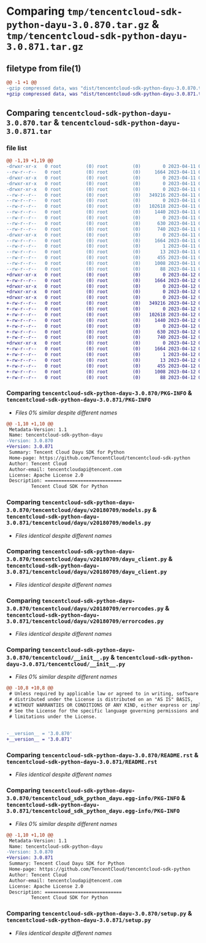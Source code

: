 # Comparing `tmp/tencentcloud-sdk-python-dayu-3.0.870.tar.gz` & `tmp/tencentcloud-sdk-python-dayu-3.0.871.tar.gz`

## filetype from file(1)

```diff
@@ -1 +1 @@
-gzip compressed data, was "dist/tencentcloud-sdk-python-dayu-3.0.870.tar", last modified: Tue Apr 11 03:31:50 2023, max compression
+gzip compressed data, was "dist/tencentcloud-sdk-python-dayu-3.0.871.tar", last modified: Wed Apr 12 00:22:09 2023, max compression
```

## Comparing `tencentcloud-sdk-python-dayu-3.0.870.tar` & `tencentcloud-sdk-python-dayu-3.0.871.tar`

### file list

```diff
@@ -1,19 +1,19 @@
-drwxr-xr-x   0 root         (0) root         (0)        0 2023-04-11 03:31:50.000000 tencentcloud-sdk-python-dayu-3.0.870/
--rw-r--r--   0 root         (0) root         (0)     1664 2023-04-11 03:31:50.000000 tencentcloud-sdk-python-dayu-3.0.870/PKG-INFO
-drwxr-xr-x   0 root         (0) root         (0)        0 2023-04-11 03:31:50.000000 tencentcloud-sdk-python-dayu-3.0.870/tencentcloud/
-drwxr-xr-x   0 root         (0) root         (0)        0 2023-04-11 03:31:50.000000 tencentcloud-sdk-python-dayu-3.0.870/tencentcloud/dayu/
-drwxr-xr-x   0 root         (0) root         (0)        0 2023-04-11 03:31:50.000000 tencentcloud-sdk-python-dayu-3.0.870/tencentcloud/dayu/v20180709/
--rw-r--r--   0 root         (0) root         (0)   349216 2023-04-11 03:31:50.000000 tencentcloud-sdk-python-dayu-3.0.870/tencentcloud/dayu/v20180709/models.py
--rw-r--r--   0 root         (0) root         (0)        0 2023-04-11 03:31:50.000000 tencentcloud-sdk-python-dayu-3.0.870/tencentcloud/dayu/v20180709/__init__.py
--rw-r--r--   0 root         (0) root         (0)   102618 2023-04-11 03:31:50.000000 tencentcloud-sdk-python-dayu-3.0.870/tencentcloud/dayu/v20180709/dayu_client.py
--rw-r--r--   0 root         (0) root         (0)     1440 2023-04-11 03:31:50.000000 tencentcloud-sdk-python-dayu-3.0.870/tencentcloud/dayu/v20180709/errorcodes.py
--rw-r--r--   0 root         (0) root         (0)        0 2023-04-11 03:31:50.000000 tencentcloud-sdk-python-dayu-3.0.870/tencentcloud/dayu/__init__.py
--rw-r--r--   0 root         (0) root         (0)      630 2023-04-11 03:31:50.000000 tencentcloud-sdk-python-dayu-3.0.870/tencentcloud/__init__.py
--rw-r--r--   0 root         (0) root         (0)      740 2023-04-11 03:31:50.000000 tencentcloud-sdk-python-dayu-3.0.870/README.rst
-drwxr-xr-x   0 root         (0) root         (0)        0 2023-04-11 03:31:50.000000 tencentcloud-sdk-python-dayu-3.0.870/tencentcloud_sdk_python_dayu.egg-info/
--rw-r--r--   0 root         (0) root         (0)     1664 2023-04-11 03:31:50.000000 tencentcloud-sdk-python-dayu-3.0.870/tencentcloud_sdk_python_dayu.egg-info/PKG-INFO
--rw-r--r--   0 root         (0) root         (0)        1 2023-04-11 03:31:50.000000 tencentcloud-sdk-python-dayu-3.0.870/tencentcloud_sdk_python_dayu.egg-info/dependency_links.txt
--rw-r--r--   0 root         (0) root         (0)       13 2023-04-11 03:31:50.000000 tencentcloud-sdk-python-dayu-3.0.870/tencentcloud_sdk_python_dayu.egg-info/top_level.txt
--rw-r--r--   0 root         (0) root         (0)      455 2023-04-11 03:31:50.000000 tencentcloud-sdk-python-dayu-3.0.870/tencentcloud_sdk_python_dayu.egg-info/SOURCES.txt
--rw-r--r--   0 root         (0) root         (0)     1008 2023-04-11 03:31:50.000000 tencentcloud-sdk-python-dayu-3.0.870/setup.py
--rw-r--r--   0 root         (0) root         (0)       88 2023-04-11 03:31:50.000000 tencentcloud-sdk-python-dayu-3.0.870/setup.cfg
+drwxr-xr-x   0 root         (0) root         (0)        0 2023-04-12 00:22:09.000000 tencentcloud-sdk-python-dayu-3.0.871/
+-rw-r--r--   0 root         (0) root         (0)     1664 2023-04-12 00:22:09.000000 tencentcloud-sdk-python-dayu-3.0.871/PKG-INFO
+drwxr-xr-x   0 root         (0) root         (0)        0 2023-04-12 00:22:09.000000 tencentcloud-sdk-python-dayu-3.0.871/tencentcloud/
+drwxr-xr-x   0 root         (0) root         (0)        0 2023-04-12 00:22:09.000000 tencentcloud-sdk-python-dayu-3.0.871/tencentcloud/dayu/
+drwxr-xr-x   0 root         (0) root         (0)        0 2023-04-12 00:22:09.000000 tencentcloud-sdk-python-dayu-3.0.871/tencentcloud/dayu/v20180709/
+-rw-r--r--   0 root         (0) root         (0)   349216 2023-04-12 00:22:08.000000 tencentcloud-sdk-python-dayu-3.0.871/tencentcloud/dayu/v20180709/models.py
+-rw-r--r--   0 root         (0) root         (0)        0 2023-04-12 00:22:08.000000 tencentcloud-sdk-python-dayu-3.0.871/tencentcloud/dayu/v20180709/__init__.py
+-rw-r--r--   0 root         (0) root         (0)   102618 2023-04-12 00:22:08.000000 tencentcloud-sdk-python-dayu-3.0.871/tencentcloud/dayu/v20180709/dayu_client.py
+-rw-r--r--   0 root         (0) root         (0)     1440 2023-04-12 00:22:08.000000 tencentcloud-sdk-python-dayu-3.0.871/tencentcloud/dayu/v20180709/errorcodes.py
+-rw-r--r--   0 root         (0) root         (0)        0 2023-04-12 00:22:08.000000 tencentcloud-sdk-python-dayu-3.0.871/tencentcloud/dayu/__init__.py
+-rw-r--r--   0 root         (0) root         (0)      630 2023-04-12 00:22:08.000000 tencentcloud-sdk-python-dayu-3.0.871/tencentcloud/__init__.py
+-rw-r--r--   0 root         (0) root         (0)      740 2023-04-12 00:22:08.000000 tencentcloud-sdk-python-dayu-3.0.871/README.rst
+drwxr-xr-x   0 root         (0) root         (0)        0 2023-04-12 00:22:09.000000 tencentcloud-sdk-python-dayu-3.0.871/tencentcloud_sdk_python_dayu.egg-info/
+-rw-r--r--   0 root         (0) root         (0)     1664 2023-04-12 00:22:09.000000 tencentcloud-sdk-python-dayu-3.0.871/tencentcloud_sdk_python_dayu.egg-info/PKG-INFO
+-rw-r--r--   0 root         (0) root         (0)        1 2023-04-12 00:22:09.000000 tencentcloud-sdk-python-dayu-3.0.871/tencentcloud_sdk_python_dayu.egg-info/dependency_links.txt
+-rw-r--r--   0 root         (0) root         (0)       13 2023-04-12 00:22:09.000000 tencentcloud-sdk-python-dayu-3.0.871/tencentcloud_sdk_python_dayu.egg-info/top_level.txt
+-rw-r--r--   0 root         (0) root         (0)      455 2023-04-12 00:22:09.000000 tencentcloud-sdk-python-dayu-3.0.871/tencentcloud_sdk_python_dayu.egg-info/SOURCES.txt
+-rw-r--r--   0 root         (0) root         (0)     1008 2023-04-12 00:22:08.000000 tencentcloud-sdk-python-dayu-3.0.871/setup.py
+-rw-r--r--   0 root         (0) root         (0)       88 2023-04-12 00:22:09.000000 tencentcloud-sdk-python-dayu-3.0.871/setup.cfg
```

### Comparing `tencentcloud-sdk-python-dayu-3.0.870/PKG-INFO` & `tencentcloud-sdk-python-dayu-3.0.871/PKG-INFO`

 * *Files 0% similar despite different names*

```diff
@@ -1,10 +1,10 @@
 Metadata-Version: 1.1
 Name: tencentcloud-sdk-python-dayu
-Version: 3.0.870
+Version: 3.0.871
 Summary: Tencent Cloud Dayu SDK for Python
 Home-page: https://github.com/TencentCloud/tencentcloud-sdk-python
 Author: Tencent Cloud
 Author-email: tencentcloudapi@tencent.com
 License: Apache License 2.0
 Description: ============================
         Tencent Cloud SDK for Python
```

### Comparing `tencentcloud-sdk-python-dayu-3.0.870/tencentcloud/dayu/v20180709/models.py` & `tencentcloud-sdk-python-dayu-3.0.871/tencentcloud/dayu/v20180709/models.py`

 * *Files identical despite different names*

### Comparing `tencentcloud-sdk-python-dayu-3.0.870/tencentcloud/dayu/v20180709/dayu_client.py` & `tencentcloud-sdk-python-dayu-3.0.871/tencentcloud/dayu/v20180709/dayu_client.py`

 * *Files identical despite different names*

### Comparing `tencentcloud-sdk-python-dayu-3.0.870/tencentcloud/dayu/v20180709/errorcodes.py` & `tencentcloud-sdk-python-dayu-3.0.871/tencentcloud/dayu/v20180709/errorcodes.py`

 * *Files identical despite different names*

### Comparing `tencentcloud-sdk-python-dayu-3.0.870/tencentcloud/__init__.py` & `tencentcloud-sdk-python-dayu-3.0.871/tencentcloud/__init__.py`

 * *Files 0% similar despite different names*

```diff
@@ -10,8 +10,8 @@
 # Unless required by applicable law or agreed to in writing, software
 # distributed under the License is distributed on an "AS IS" BASIS,
 # WITHOUT WARRANTIES OR CONDITIONS OF ANY KIND, either express or implied.
 # See the License for the specific language governing permissions and
 # limitations under the License.
 
 
-__version__ = '3.0.870'
+__version__ = '3.0.871'
```

### Comparing `tencentcloud-sdk-python-dayu-3.0.870/README.rst` & `tencentcloud-sdk-python-dayu-3.0.871/README.rst`

 * *Files identical despite different names*

### Comparing `tencentcloud-sdk-python-dayu-3.0.870/tencentcloud_sdk_python_dayu.egg-info/PKG-INFO` & `tencentcloud-sdk-python-dayu-3.0.871/tencentcloud_sdk_python_dayu.egg-info/PKG-INFO`

 * *Files 0% similar despite different names*

```diff
@@ -1,10 +1,10 @@
 Metadata-Version: 1.1
 Name: tencentcloud-sdk-python-dayu
-Version: 3.0.870
+Version: 3.0.871
 Summary: Tencent Cloud Dayu SDK for Python
 Home-page: https://github.com/TencentCloud/tencentcloud-sdk-python
 Author: Tencent Cloud
 Author-email: tencentcloudapi@tencent.com
 License: Apache License 2.0
 Description: ============================
         Tencent Cloud SDK for Python
```

### Comparing `tencentcloud-sdk-python-dayu-3.0.870/setup.py` & `tencentcloud-sdk-python-dayu-3.0.871/setup.py`

 * *Files identical despite different names*

